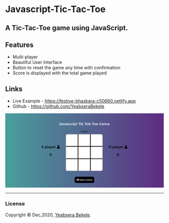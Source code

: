 # Javascript-Tic-Tac-Toe
## A Tic-Tac-Toe  game using JavaScript. 

## Features 
* Multi-player
* Beautiful User Interface
* Button to reset the game any time with confirmation
* Score is displayed with the total game played

## Links
* Live Example - https://festive-bhaskara-c50660.netlify.app
* Github - https://github.com/YeabseraBekele

<img src="./images/ScreenshotProject.png"/>

***
### License

Copyright © Dec,2020, [Yeabsera Bekele](https://github.com/YeabseraBekele).


